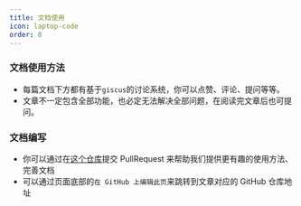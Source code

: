 ```yaml
---
title: 文档使用
icon: laptop-code
order: 0
---
```


### 文档使用方法

- 每篇文档下方都有基于`giscus`的讨论系统，你可以点赞、评论、提问等等。
- 文章不一定包含全部功能，也必定无法解决全部问题，在阅读完文章后也可提问。

### 文档编写

- 你可以通过在[这个仓库](https://github.com/LazuliKao/PFLPDocs)提交 PullRequest 来帮助我们提供更有趣的使用方法、完善文档
- 可以通过页面底部的`在 GitHub 上编辑此页`来跳转到文章对应的 GitHub 仓库地址
